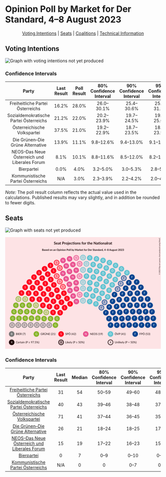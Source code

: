 # Opinion Poll by Market for Der Standard, 4–8 August 2023

<p align="center"><a href="#voting-intentions">Voting Intentions</a> | <a href="#seats">Seats</a> | <a href="#coalitions">Coalitions</a> | <a href="#technical-information">Technical Information</a></p>

## Voting Intentions

![Graph with voting intentions not yet produced](2023-08-08-Market.png "Voting Intentions")

### Confidence Intervals

| Party | Last Result | Poll Result | 80% Confidence Interval | 90% Confidence Interval | 95% Confidence Interval | 99% Confidence Interval |
|:-----:|:-----------:|:-----------:|:-----------------------:|:-----------------------:|:-----------------------:|:-----------------------:|
| Freiheitliche Partei Österreichs | 16.2% | 28.0% | 26.0–30.1% |25.4–30.6% |25.0–31.2% |24.0–32.2% |
| Sozialdemokratische Partei Österreichs | 21.2% | 22.0% | 20.2–23.9% |19.7–24.5% |19.3–25.0% |18.4–25.9% |
| Österreichische Volkspartei | 37.5% | 21.0% | 19.2–22.9% |18.7–23.5% |18.3–23.9% |17.5–24.9% |
| Die Grünen–Die Grüne Alternative | 13.9% | 11.1% | 9.8–12.6% |9.4–13.0% |9.1–13.4% |8.5–14.2% |
| NEOS–Das Neue Österreich und Liberales Forum | 8.1% | 10.1% | 8.8–11.6% |8.5–12.0% |8.2–12.3% |7.6–13.1% |
| Bierpartei | 0.0% | 4.0% | 3.2–5.0% |3.0–5.3% |2.8–5.6% |2.5–6.1% |
| Kommunistische Partei Österreichs | N/A | 3.0% | 2.3–3.9% |2.2–4.2% |2.0–4.4% |1.7–4.9% |

*Note:* The poll result column reflects the actual value used in the calculations. Published results may vary slightly, and in addition be rounded to fewer digits.

## Seats

![Graph with seats not yet produced](2023-08-08-Market-seats.png "Seats")

![Graph with seating plan not yet produced](2023-08-08-Market-seating-plan.png "Seating Plan")

### Confidence Intervals

| Party | Last Result | Median | 80% Confidence Interval | 90% Confidence Interval | 95% Confidence Interval | 99% Confidence Interval |
|:-----:|:-----------:|:------:|:-----------------------:|:-----------------------:|:-----------------------:|:-----------------------:|
| <a href="#freiheitliche-partei-österreichs">Freiheitliche Partei Österreichs</a> | 31 | 54 | 50–59 |49–60 |48–61 |46–63 |
| <a href="#sozialdemokratische-partei-österreichs">Sozialdemokratische Partei Österreichs</a> | 40 | 43 | 39–46 |38–48 |37–49 |35–51 |
| <a href="#österreichische-volkspartei">Österreichische Volkspartei</a> | 71 | 41 | 37–44 |36–45 |35–47 |33–49 |
| <a href="#die-grünen–die-grüne-alternative">Die Grünen–Die Grüne Alternative</a> | 26 | 21 | 18–24 |18–25 |17–26 |16–27 |
| <a href="#neos–das-neue-österreich-und-liberales-forum">NEOS–Das Neue Österreich und Liberales Forum</a> | 15 | 19 | 17–22 |16–23 |15–24 |14–25 |
| <a href="#bierpartei">Bierpartei</a> | 0 | 7 | 0–9 |0–10 |0–10 |0–11 |
| <a href="#kommunistische-partei-österreichs">Kommunistische Partei Österreichs</a> | N/A | 0 | 0 |0–7 |0–8 |0–9 |

